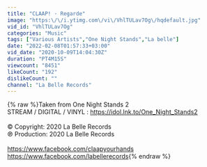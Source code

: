 ```yaml
---
title: "CLAAP! · Regarde"
image: "https:\/\/i.ytimg.com\/vi\/VhlTULav7Og\/hqdefault.jpg"
vid_id: "VhlTULav7Og"
categories: "Music"
tags: ["Various Artists","One Night Stands","La belle"]
date: "2022-02-08T01:57:33+03:00"
vid_date: "2020-10-09T14:04:30Z"
duration: "PT4M15S"
viewcount: "8451"
likeCount: "192"
dislikeCount: ""
channel: "La Belle Records"
---
```

{% raw %}Taken from One Night Stands 2<br />STREAM / DIGITAL / VINYL : <a rel="nofollow" target="blank" href="https://idol.lnk.to/One_Night_Stands2">https://idol.lnk.to/One_Night_Stands2</a><br /><br />© Copyright: 2020 La Belle Records<br />℗ Production: 2020 La Belle Records<br /><br /><a rel="nofollow" target="blank" href="https://www.facebook.com/claapyourhands">https://www.facebook.com/claapyourhands</a><br /><a rel="nofollow" target="blank" href="https://www.facebook.com/labellerecords">https://www.facebook.com/labellerecords</a>{% endraw %}

